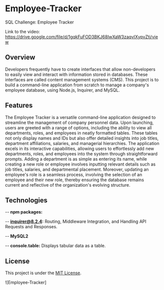 # Employee-Tracker
SQL Challenge: Employee Tracker

Link to the video: https://drive.google.com/file/d/1gqkFuFOD3BKJ68IwXaW3zaqvIXypvZtj/view

## Overview

Developers frequently have to create interfaces that allow non-developers to easily view and interact with information stored in databases. These interfaces are called content management systems (CMS). This project is to build a command-line application from scratch to manage a company's employee database, using Node.js, Inquirer, and MySQL.

## Features

The Employee Tracker is a versatile command-line application designed to streamline the management of company personnel data. Upon launching, users are greeted with a range of options, including the ability to view all departments, roles, and employees in neatly formatted tables. These tables not only display names and IDs but also offer detailed insights into job titles, department affiliations, salaries, and managerial hierarchies. The application excels in its interactive capabilities, allowing users to effortlessly add new departments, roles, and employees into the system through straightforward prompts. Adding a department is as simple as entering its name, while creating a new role or employee involves inputting relevant details such as job titles, salaries, and departmental placement. Moreover, updating an employee's role is a seamless process, involving the selection of an employee and their new role, thereby ensuring the database remains current and reflective of the organization's evolving structure.

## Technologies
-- **npm packages:**

-- **inquirer@8.2.4:** Routing, Middleware Integration, and Handling API Requests and Responses.

-- **MySQL2** 

-- **console.table:** Displays tabular data as a table.


## License

This project is under the [MIT License](LICENSE).

![Employee-Tracker]
